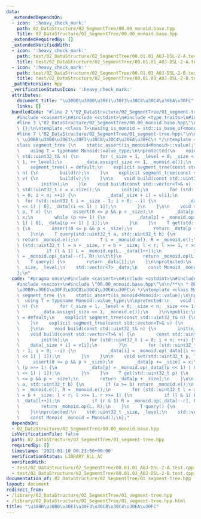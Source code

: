 ```yaml
---
data:
  _extendedDependsOn:
  - icon: ':heavy_check_mark:'
    path: 02_DataStructure/02_SegmentTree/00.00_monoid.base.hpp
    title: 02_DataStructure/02_SegmentTree/00.00_monoid.base.hpp
  _extendedRequiredBy: []
  _extendedVerifiedWith:
  - icon: ':heavy_check_mark:'
    path: test/02_DataStructure/02_SegmentTree/00.01.01_AOJ-DSL-2-A.test.cpp
    title: test/02_DataStructure/02_SegmentTree/00.01.01_AOJ-DSL-2-A.test.cpp
  - icon: ':heavy_check_mark:'
    path: test/02_DataStructure/02_SegmentTree/00.01.03_AOJ-DSL-2-B.test.cpp
    title: test/02_DataStructure/02_SegmentTree/00.01.03_AOJ-DSL-2-B.test.cpp
  _pathExtension: hpp
  _verificationStatusIcon: ':heavy_check_mark:'
  attributes:
    document_title: "\u30BB\u30B0\u30E1\u30F3\u30C8\u30C4\u30EA\u30FC"
    links: []
  bundledCode: "#line 2 \"02_DataStructure/02_SegmentTree/01_segment-tree.hpp\"\n\
    #include <cassert>\n#include <cstdint>\n#include <type_traits>\n#include <vector>\n\
    #line 3 \"02_DataStructure/02_SegmentTree/00.00_monoid.base.hpp\"\n\nclass monoid_base\
    \ {};\n\ntemplate <class T>\nusing is_monoid = std::is_base_of<monoid_base, T>;\n\
    #line 7 \"02_DataStructure/02_SegmentTree/01_segment-tree.hpp\"\n\n/**\n * @brief\
    \ \u30BB\u30B0\u30E1\u30F3\u30C8\u30C4\u30EA\u30FC\n */\ntemplate <class Monoid>\n\
    class segment_tree {\n    static_assert(is_monoid<Monoid>::value);\n\npublic:\n\
    \    using T = typename Monoid::value_type;\n\nprotected:\n    void init(const\
    \ std::uint32_t& n) {\n        for (_size = 1, _level = 0; _size < n; _size <<=\
    \ 1, ++_level);\n        _data.assign(_size << 1, _monoid.e());\n    }\n\npublic:\n\
    \    segment_tree() = default;\n    explicit segment_tree(const std::uint32_t&\
    \ n) {\n        build(n);\n    }\n    explicit segment_tree(const std::vector<T>&\
    \ v) {\n        build(v);\n    }\n\n    void build(const std::uint32_t& n) {\n\
    \        init(n);\n    }\n    void build(const std::vector<T>& v) {\n        const\
    \ std::uint32_t n = v.size();\n        init(n);\n        for (std::uint32_t i\
    \ = 0; i < n; ++i) {\n            _data[_size + i] = v[i];\n        }\n      \
    \  for (std::uint32_t i = _size - 1; i > 0; --i) {\n            _data[i] = _monoid.op(_data[(i\
    \ << 1) | 0], _data[(i << 1) | 1]);\n        }\n    }\n\n    void set(std::uint32_t\
    \ p, T x) {\n        assert(0 <= p && p < _size);\n        _data[p += _size] =\
    \ x;\n        while (p >>= 1) {\n            _data[p] = _monoid.op(_data[(p <<\
    \ 1) | 0], _data[(p << 1) | 1]);\n        }\n    }\n    T get(std::uint32_t p)\
    \ {\n        assert(0 <= p && p < _size);\n        return _data[p + _size];\n\
    \    }\n\n    T query(std::uint32_t a, std::uint32_t b) {\n        if (a >= b)\
    \ return _monoid.e();\n        T L = _monoid.e(), R = _monoid.e();\n        for\
    \ (std::uint32_t l = a + _size, r = b + _size; l < r; l >>= 1, r >>= 1) {\n  \
    \          if (l & 1) L = _monoid.op(L, _data[l++]);\n            if (r & 1) R\
    \ = _monoid.op(_data[--r], R);\n\t\t}\n        return _monoid.op(L, R);\n    }\n\
    \    T query() {\n        return _data[1];\n    }\n\nprotected:\n    std::uint32_t\
    \ _size, _level;\n    std::vector<T> _data;\n    const Monoid _monoid = Monoid();\n\
    };\n"
  code: "#pragma once\n#include <cassert>\n#include <cstdint>\n#include <type_traits>\n\
    #include <vector>\n#include \"00.00_monoid.base.hpp\"\n\n/**\n * @brief \u30BB\
    \u30B0\u30E1\u30F3\u30C8\u30C4\u30EA\u30FC\n */\ntemplate <class Monoid>\nclass\
    \ segment_tree {\n    static_assert(is_monoid<Monoid>::value);\n\npublic:\n  \
    \  using T = typename Monoid::value_type;\n\nprotected:\n    void init(const std::uint32_t&\
    \ n) {\n        for (_size = 1, _level = 0; _size < n; _size <<= 1, ++_level);\n\
    \        _data.assign(_size << 1, _monoid.e());\n    }\n\npublic:\n    segment_tree()\
    \ = default;\n    explicit segment_tree(const std::uint32_t& n) {\n        build(n);\n\
    \    }\n    explicit segment_tree(const std::vector<T>& v) {\n        build(v);\n\
    \    }\n\n    void build(const std::uint32_t& n) {\n        init(n);\n    }\n\
    \    void build(const std::vector<T>& v) {\n        const std::uint32_t n = v.size();\n\
    \        init(n);\n        for (std::uint32_t i = 0; i < n; ++i) {\n         \
    \   _data[_size + i] = v[i];\n        }\n        for (std::uint32_t i = _size\
    \ - 1; i > 0; --i) {\n            _data[i] = _monoid.op(_data[(i << 1) | 0], _data[(i\
    \ << 1) | 1]);\n        }\n    }\n\n    void set(std::uint32_t p, T x) {\n   \
    \     assert(0 <= p && p < _size);\n        _data[p += _size] = x;\n        while\
    \ (p >>= 1) {\n            _data[p] = _monoid.op(_data[(p << 1) | 0], _data[(p\
    \ << 1) | 1]);\n        }\n    }\n    T get(std::uint32_t p) {\n        assert(0\
    \ <= p && p < _size);\n        return _data[p + _size];\n    }\n\n    T query(std::uint32_t\
    \ a, std::uint32_t b) {\n        if (a >= b) return _monoid.e();\n        T L\
    \ = _monoid.e(), R = _monoid.e();\n        for (std::uint32_t l = a + _size, r\
    \ = b + _size; l < r; l >>= 1, r >>= 1) {\n            if (l & 1) L = _monoid.op(L,\
    \ _data[l++]);\n            if (r & 1) R = _monoid.op(_data[--r], R);\n\t\t}\n\
    \        return _monoid.op(L, R);\n    }\n    T query() {\n        return _data[1];\n\
    \    }\n\nprotected:\n    std::uint32_t _size, _level;\n    std::vector<T> _data;\n\
    \    const Monoid _monoid = Monoid();\n};"
  dependsOn:
  - 02_DataStructure/02_SegmentTree/00.00_monoid.base.hpp
  isVerificationFile: false
  path: 02_DataStructure/02_SegmentTree/01_segment-tree.hpp
  requiredBy: []
  timestamp: '2021-01-10 00:23:56+00:00'
  verificationStatus: LIBRARY_ALL_AC
  verifiedWith:
  - test/02_DataStructure/02_SegmentTree/00.01.01_AOJ-DSL-2-A.test.cpp
  - test/02_DataStructure/02_SegmentTree/00.01.03_AOJ-DSL-2-B.test.cpp
documentation_of: 02_DataStructure/02_SegmentTree/01_segment-tree.hpp
layout: document
redirect_from:
- /library/02_DataStructure/02_SegmentTree/01_segment-tree.hpp
- /library/02_DataStructure/02_SegmentTree/01_segment-tree.hpp.html
title: "\u30BB\u30B0\u30E1\u30F3\u30C8\u30C4\u30EA\u30FC"
---
```


